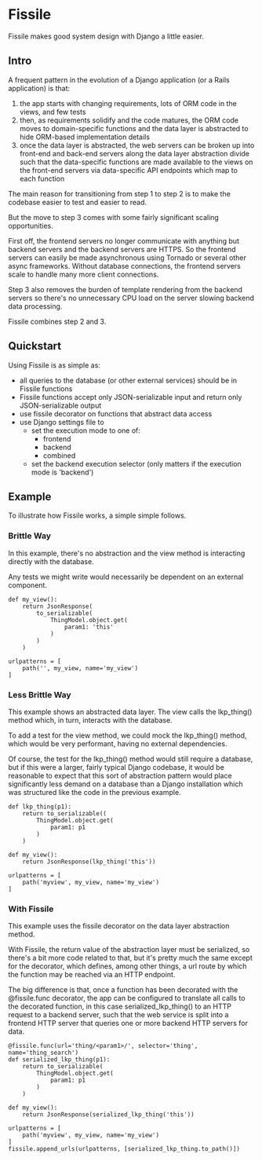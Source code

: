 # Fissile
Fissile makes good system design with Django a little easier.

## Intro
A frequent pattern in the evolution of a Django application (or a Rails application) is that:
1) the app starts with changing requirements, lots of ORM code in the views,
   and few tests
2) then, as requirements solidify and the code matures, the ORM code moves
   to domain-specific functions and the data layer is abstracted to hide
   ORM-based implementation details
3) once the data layer is abstracted, the web servers can be broken up into
   front-end and back-end servers along the data layer abstraction divide such
   that the data-specific functions are made available to the views on the
   front-end servers via data-specific API endpoints which map to each
   function
   
The main reason for transitioning from step 1 to step 2 is to make the
codebase easier to test and easier to read.

But the move to step 3 comes with some fairly significant scaling 
opportunities.

First off, the frontend servers no longer communicate with anything but
backend servers and the backend servers are HTTPS.  So the frontend servers
can easily be made asynchronous using Tornado or several other async
frameworks.  Without database connections, the frontend servers scale to
handle many more client connections.

Step 3 also removes the burden of template rendering from the backend servers
so there's no unnecessary CPU load on the server slowing backend data
processing.

Fissile combines step 2 and 3.

## Quickstart
Using Fissile is as simple as:

* all queries to the database (or other external services) should be in
  Fissile functions
* Fissile functions accept only JSON-serializable input and return only
  JSON-serializable output
* use fissile decorator on functions that abstract data access
* use Django settings file to
    * set the execution mode to one of:
        * frontend
        * backend
        * combined
    * set the backend execution selector (only matters if the execution mode is 'backend')
    
## Example
To illustrate how Fissile works, a simple simple follows.

### Brittle Way
In this example, there's no abstraction and the view method is interacting directly with the database.

Any tests we might write would necessarily be dependent on an external component.
```
def my_view():
    return JsonResponse(
        to_serializable(
            ThingModel.object.get(
                param1: 'this'
            )
        )
    )
    
urlpatterns = [
    path('', my_view, name='my_view')
]
```

### Less Brittle Way
This example shows an abstracted data layer.  The view calls the lkp_thing() method which,
in turn, interacts with the database.

To add a test for the view method, we could mock the lkp_thing() method, which would be
very performant, having no external dependencies.

Of course, the test for the lkp_thing() method would still require a database, but if this
were a larger, fairly typical Django codebase, it would be reasonable to expect that this
sort of abstraction pattern would place significantly less demand on a database than a Django
installation which was structured like the code in the previous example.

```
def lkp_thing(p1):
    return to_serializable((
        ThingModel.object.get(
            param1: p1
        )
    )

def my_view():
    return JsonResponse(lkp_thing('this'))
    
urlpatterns = [
    path('myview', my_view, name='my_view')
]
```

### With Fissile
This example uses the fissile decorator on the data layer abstraction method.

With Fissile, the return value of the abstraction layer must be serialized, so there's
a bit more code related to that, but it's pretty much the same except for the decorator,
which defines, among other things, a url route by which the function may be reached via an
HTTP endpoint.

The big difference is that, once a function has been decorated with the @fissile.func
decorator, the app can be configured to translate all calls to the decorated function,
in this case serialized_lkp_thing() to an HTTP request to a backend server, such that the
web service is split into a frontend HTTP server that queries one or more backend HTTP
servers for data.
```
@fissile.func(url='thing/<param1>/', selector='thing', name='thing_search')
def serialized_lkp_thing(p1):
    return to_serializable(
        ThingModel.object.get(
            param1: p1
        )
    )

def my_view():
    return JsonResponse(serialized_lkp_thing('this'))
    
urlpatterns = [
    path('myview', my_view, name='my_view')
]
fissile.append_urls(urlpatterns, [serialized_lkp_thing.to_path()])
```
